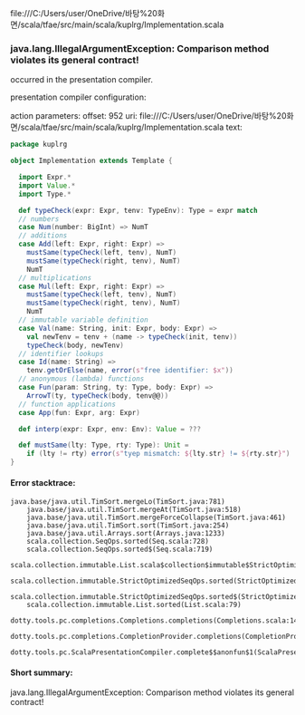 file:///C:/Users/user/OneDrive/바탕%20화면/scala/tfae/src/main/scala/kuplrg/Implementation.scala
### java.lang.IllegalArgumentException: Comparison method violates its general contract!

occurred in the presentation compiler.

presentation compiler configuration:


action parameters:
offset: 952
uri: file:///C:/Users/user/OneDrive/바탕%20화면/scala/tfae/src/main/scala/kuplrg/Implementation.scala
text:
```scala
package kuplrg

object Implementation extends Template {

  import Expr.*
  import Value.*
  import Type.*

  def typeCheck(expr: Expr, tenv: TypeEnv): Type = expr match
  // numbers
  case Num(number: BigInt) => NumT
  // additions
  case Add(left: Expr, right: Expr) =>
    mustSame(typeCheck(left, tenv), NumT)
    mustSame(typeCheck(right, tenv), NumT)
    NumT
  // multiplications
  case Mul(left: Expr, right: Expr) =>
    mustSame(typeCheck(left, tenv), NumT)
    mustSame(typeCheck(right, tenv), NumT)
    NumT
  // immutable variable definition
  case Val(name: String, init: Expr, body: Expr) => 
    val newTenv = tenv + (name -> typeCheck(init, tenv))
    typeCheck(body, newTenv)
  // identifier lookups
  case Id(name: String) => 
    tenv.getOrElse(name, error(s"free identifier: $x"))
  // anonymous (lambda) functions
  case Fun(param: String, ty: Type, body: Expr) =>
    ArrowT(ty, typeCheck(body, tenv@@))
  // function applications
  case App(fun: Expr, arg: Expr)

  def interp(expr: Expr, env: Env): Value = ???

  def mustSame(lty: Type, rty: Type): Unit =
    if (lty != rty) error(s"tyep mismatch: ${lty.str} != ${rty.str}")
}

```



#### Error stacktrace:

```
java.base/java.util.TimSort.mergeLo(TimSort.java:781)
	java.base/java.util.TimSort.mergeAt(TimSort.java:518)
	java.base/java.util.TimSort.mergeForceCollapse(TimSort.java:461)
	java.base/java.util.TimSort.sort(TimSort.java:254)
	java.base/java.util.Arrays.sort(Arrays.java:1233)
	scala.collection.SeqOps.sorted(Seq.scala:728)
	scala.collection.SeqOps.sorted$(Seq.scala:719)
	scala.collection.immutable.List.scala$collection$immutable$StrictOptimizedSeqOps$$super$sorted(List.scala:79)
	scala.collection.immutable.StrictOptimizedSeqOps.sorted(StrictOptimizedSeqOps.scala:75)
	scala.collection.immutable.StrictOptimizedSeqOps.sorted$(StrictOptimizedSeqOps.scala:75)
	scala.collection.immutable.List.sorted(List.scala:79)
	dotty.tools.pc.completions.Completions.completions(Completions.scala:143)
	dotty.tools.pc.completions.CompletionProvider.completions(CompletionProvider.scala:90)
	dotty.tools.pc.ScalaPresentationCompiler.complete$$anonfun$1(ScalaPresentationCompiler.scala:146)
```
#### Short summary: 

java.lang.IllegalArgumentException: Comparison method violates its general contract!